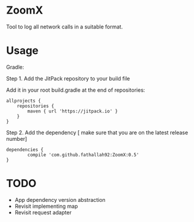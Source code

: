 # ZoomX

Tool to log all network calls in a suitable format.





# Usage 

Gradle:

Step 1. Add the JitPack repository to your build file

Add it in your root build.gradle at the end of repositories:

	allprojects {
		repositories {
			maven { url 'https://jitpack.io' }
		}
	}
  
Step 2. Add the dependency [ make sure that you are on the latest release number]

	dependencies {
	        compile 'com.github.fathallah92:ZoomX:0.5'
	}
  
  
  
  
  
  # TODO
  
  - App dependency version abstraction
  - Revisit implementing map
  - Revisit request adapter
  
